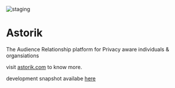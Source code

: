 ![staging](https://github.com/astorik/web/actions/workflows/deploy-staging.yml/badge.svg)

# Astorik


The Audience Relationship platform for Privacy aware individuals & organsiations

visit [astorik.com](https://astorik.com) to know more.

development snapshot availabe [here](https://astorik.github.com)